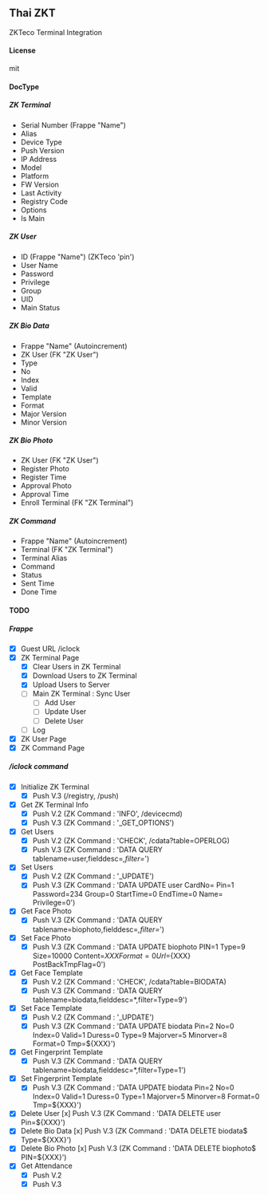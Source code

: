 ## Thai ZKT

ZKTeco Terminal Integration

#### License

mit

#### DocType

##### ZK Terminal

- Serial Number (Frappe "Name")
- Alias
- Device Type
- Push Version
- IP Address
- Model
- Platform
- FW Version
- Last Activity
- Registry Code
- Options
- Is Main


##### ZK User

- ID (Frappe "Name") (ZKTeco 'pin')
- User Name
- Password
- Privilege
- Group
- UID
- Main Status

##### ZK Bio Data

- Frappe "Name" (Autoincrement)
- ZK User (FK "ZK User")
- Type
- No
- Index
- Valid
- Template
- Format
- Major Version
- Minor Version


##### ZK Bio Photo

- ZK User (FK "ZK User")
- Register Photo
- Register Time
- Approval Photo
- Approval Time
- Enroll Terminal (FK "ZK Terminal")

##### ZK Command

- Frappe "Name" (Autoincrement)
- Terminal (FK "ZK Terminal")
- Terminal Alias
- Command
- Status
- Sent Time
- Done Time


#### TODO

##### Frappe
- [X] Guest URL /iclock
- [X] ZK Terminal Page
    - [X] Clear Users in ZK Terminal
    - [X] Download Users to ZK Terminal
    - [X] Upload Users to Server
    - [ ] Main ZK Terminal : Sync User
        - [ ] Add User
        - [ ] Update User
        - [ ] Delete User
    - [ ] Log
- [X] ZK User Page
- [X] ZK Command Page

##### /iclock command

- [X] Initialize ZK Terminal
    - [X] Push V.3 (/registry, /push)
- [X] Get ZK Terminal Info
    - [X] Push V.2 (ZK Command : 'INFO', /devicecmd)
    - [X] Push V.3 (ZK Command : '_GET_OPTIONS')
- [X] Get Users
    - [X] Push V.2 (ZK Command : 'CHECK', /cdata?table=OPERLOG)
    - [X] Push V.3 (ZK Command : 'DATA QUERY tablename=user,fielddesc=*,filter=*')
- [X] Set Users
    - [X] Push V.2 (ZK Command : '_UPDATE')
    - [X] Push V.3 (ZK Command : 'DATA UPDATE user CardNo= Pin=1 Password=234 Group=0 StartTime=0 EndTime=0 Name= Privilege=0')
- [X] Get Face Photo
    - [X] Push V.3 (ZK Command : 'DATA QUERY tablename=biophoto,fielddesc=*,filter=*')
- [X] Set Face Photo
    - [X] Push V.3 (ZK Command : 'DATA UPDATE biophoto PIN=1 Type=9 Size=10000 Content=${XXX} Format=0 Url=${XXX} PostBackTmpFlag=0')
- [X] Get Face Template
    - [X] Push V.2 (ZK Command : 'CHECK', /cdata?table=BIODATA)
    - [X] Push V.3 (ZK Command : 'DATA QUERY tablename=biodata,fielddesc=*,filter=Type=9')
- [X] Set Face Template
    - [X] Push V.2 (ZK Command : '_UPDATE')
    - [X] Push V.3 (ZK Command : 'DATA UPDATE biodata Pin=2 No=0 Index=0 Valid=1 Duress=0 Type=9 Majorver=5 Minorver=8 Format=0 Tmp=${XXX}')
- [X] Get Fingerprint Template
    - [X] Push V.3 (ZK Command : 'DATA QUERY tablename=biodata,fielddesc=*,filter=Type=1')
- [X] Set Fingerprint Template
    - [X] Push V.3 (ZK Command : 'DATA UPDATE biodata Pin=2 No=0 Index=0 Valid=1 Duress=0 Type=1 Majorver=5 Minorver=8 Format=0 Tmp=${XXX}')
- [X] Delete User
      [x] Push V.3 (ZK Command : 'DATA DELETE user Pin=${XXX}')
- [X] Delete Bio Data
      [x] Push V.3 (ZK Command : 'DATA DELETE biodata$ Type=${XXX}')
- [X] Delete Bio Photo
      [x] Push V.3 (ZK Command : 'DATA DELETE biophoto$ PIN=${XXX}')
- [X] Get Attendance
    - [X] Push V.2
    - [X] Push V.3